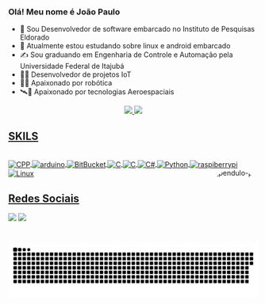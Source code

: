 ### Olá! Meu nome é João Paulo


- 🔭 Sou Desenvolvedor de software embarcado no Instituto de Pesquisas Eldorado
- 🌱 Atualmente estou estudando sobre linux e android embarcado
- ✍ Sou graduando em Engenharia de Controle e Automação pela Universidade Federal de Itajubá
- 🐱‍🏍 Desenvolvedor de projetos IoT
- 🦿🤖 Apaixonado por robótica
- 🛰🚀 Apaixonado por tecnologias Aeroespaciais

<div align="center">
  <a href="https://github.com/Bispo27">
  <img height="150em" src="https://github-readme-stats.vercel.app/api?username=Bispo27&show_icons=true&theme=dark&include_all_commits=true&count_private=true"/>
  <img height="150em" src="https://github-readme-stats.vercel.app/api/top-langs/?username=Bispo27&layout=compact&langs_count=7&theme=dark"/>
</div>
  
  ##
  ##  SKILS
  
  <div style="display: inline_block"><br>
  <img align="center" alt="CPP" height="30" width="40" src="https://cdn.jsdelivr.net/gh/devicons/devicon/icons/cplusplus/cplusplus-original.svg">
    <img align="center" alt="arduino" height="30" width="40"  src="https://cdn.jsdelivr.net/gh/devicons/devicon/icons/arduino/arduino-original-wordmark.svg">
    <img align="center" alt="BitBucket" height="30" width="40"  src="https://cdn.jsdelivr.net/gh/devicons/devicon/icons/bitbucket/bitbucket-original.svg" >
    <img align="center" alt="C" height="30" width="40"  src="https://cdn.jsdelivr.net/gh/devicons/devicon/icons/c/c-original.svg" >
    <img align="center" alt="C" height="30" width="40" src="https://cdn.jsdelivr.net/gh/devicons/devicon/icons/embeddedc/embeddedc-original.svg" />
    <img align="center" alt="C#" height="30" width="40"  src="https://cdn.jsdelivr.net/gh/devicons/devicon/icons/csharp/csharp-plain.svg" >
    <img align="center" alt="Python" height="30" width="40" src="https://cdn.jsdelivr.net/gh/devicons/devicon/icons/python/python-original.svg" >
    <img align="center" alt="raspiberrypi" height="30" width="40" src="https://cdn.jsdelivr.net/gh/devicons/devicon/icons/raspberrypi/raspberrypi-original.svg" />
    <img align="center" alt="Linux" height="30" width="40"  src="https://cdn.jsdelivr.net/gh/devicons/devicon/icons/linux/linux-original.svg" >
    <img align="right" alt="pendulo-pic" height="150" style="border-radius:50px;" src="https://media2.giphy.com/media/XZUnW9AKhvrACNAXVh/200.webp?cid=ecf05e47vb3cwghme30b64chkwuflkuso0dpoe4tcuaoyico&rid=200.webp&ct=g">
</div>
  
  ## 
  ## Redes Sociais

  <div> 
    <a href = "mailto:joaopaulobispo27@gmail.com"><img src="https://img.shields.io/badge/-Gmail-%23333?style=for-the-badge&logo=gmail&logoColor=white" target="_blank"></a>
    <a href="https://www.linkedin.com/in/joaopbalves/" target="_blank"><img src="https://img.shields.io/badge/-LinkedIn-%230077B5?style=for-the-badge&logo=linkedin&logoColor=white" target="_blank"></a> 
    
   ![Snake animation](https://github.com/Bispo27/Bispo27/blob/output/github-contribution-grid-snake.svg)
    
  </div>
    
